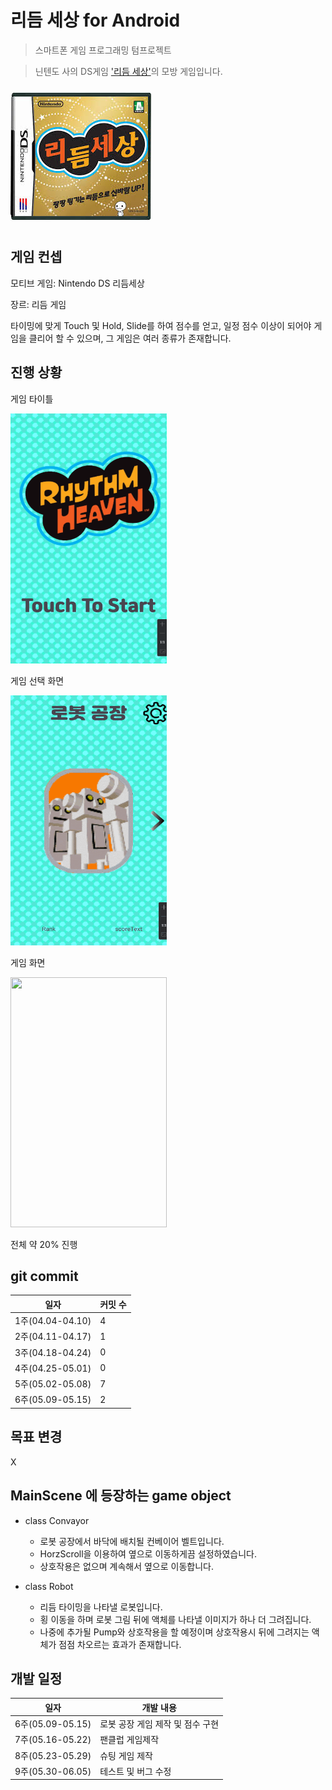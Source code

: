 # 리듬 세상 for Android
> 스마트폰 게임 프로그래밍 텀프로젝트

>닌텐도 사의 DS게임 ['리듬 세상'](https://www.youtube.com/watch?v=FwdBLgFA7qM&ab_channel=Japancommercials4U2)의 모방 게임입니다.

![](READMEImg/메인이미지.jpg)

## 게임 컨셉
모티브 게임: Nintendo DS 리듬세상

장르: 리듬 게임

타이밍에 맞게 Touch 및 Hold, Slide를 하여 점수를 얻고, 일정 점수 이상이 되어야 게임을 클리어 할 수 있으며, 그 게임은 여러 종류가 존재합니다.


## 진행 상황

게임 타이틀

<img src="READMEImg/2/타이틀화면.png" width="250" height="400"/>

게임 선택 화면

<img src="READMEImg/2/게임선택.gif" width="250" height="400"/>

게임 화면

<img src="READMEImg/2/인게임.gif" width="250" height="400"/>

전체 약 20% 진행

## git commit
|일자|커밋 수|
|--|--|
|1주(04.04-04.10)|4|
|2주(04.11-04.17)|1|
|3주(04.18-04.24)|0|
|4주(04.25-05.01)|0|
|5주(05.02-05.08)|7|
|6주(05.09-05.15)|2|

## 목표 변경
X

## MainScene 에 등장하는 game object

+ class Convayor
	+ 로봇 공장에서 바닥에 배치될 컨베이어 벨트입니다.
	+ HorzScroll을 이용하여 옆으로 이동하게끔 설정하였습니다.
	+ 상호작용은 없으며 계속해서 옆으로 이동합니다.

+ class Robot
	+ 리듬 타이밍을 나타낼 로봇입니다.
	+ 횡 이동을 하며 로봇 그림 뒤에 액체를 나타낼 이미지가 하나 더 그려집니다.
	+ 나중에 추가될 Pump와 상호작용을 할 예정이며 상호작용시 뒤에 그려지는 액체가 점점 차오르는 효과가 존재합니다.

## 개발 일정

|일자|개발 내용|
|--|--|
|6주(05.09-05.15)|로봇 공장 게임 제작 및 점수 구현|
|7주(05.16-05.22)|팬클럽 게임제작|
|8주(05.23-05.29)|슈팅 게임 제작|
|9주(05.30-06.05)|테스트 및 버그 수정|